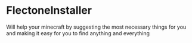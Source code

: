 # FlectoneInstaller
Will help your minecraft by suggesting the most necessary things for you and making it easy for you to find anything and everything
